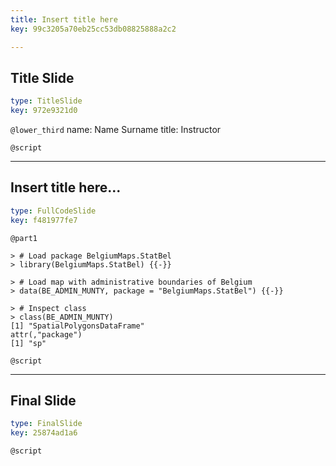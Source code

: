 ```yaml
---
title: Insert title here
key: 99c3205a70eb25cc53db08825888a2c2

---
```

## Title Slide

```yaml
type: TitleSlide
key: 972e9321d0
```





`@lower_third`
name: Name Surname
title: Instructor

`@script`




---
## Insert title here...

```yaml
type: FullCodeSlide
key: f481977fe7
```

`@part1`
```{r}
> # Load package BelgiumMaps.StatBel
> library(BelgiumMaps.StatBel) {{-}}

> # Load map with administrative boundaries of Belgium
> data(BE_ADMIN_MUNTY, package = "BelgiumMaps.StatBel") {{-}}

> # Inspect class
> class(BE_ADMIN_MUNTY)
[1] "SpatialPolygonsDataFrame"
attr(,"package")
[1] "sp"
```





`@script`




---
## Final Slide

```yaml
type: FinalSlide
key: 25874ad1a6
```






`@script`



